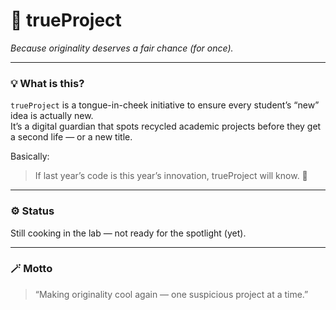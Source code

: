 # 🧠 trueProject  
*Because originality deserves a fair chance (for once).*

---

### 💡 What is this?  
`trueProject` is a tongue-in-cheek initiative to ensure every student’s “new” idea is actually new.  
It’s a digital guardian that spots recycled academic projects before they get a second life — or a new title.  

Basically:  
> If last year’s code is this year’s innovation, trueProject will know. 👀  

---

### ⚙️ Status  
Still cooking in the lab — not ready for the spotlight (yet).  

---

### 🪄 Motto  
> “Making originality cool again — one suspicious project at a time.”
